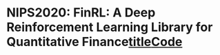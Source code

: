 # NIPS2020: FinRL: A Deep Reinforcement Learning Library for Quantitative Finance[title](https://arxiv.org/pdf/2011.09607.pdf)[Code](https://github.com/AI4Finance-Foundation/FinRL)
